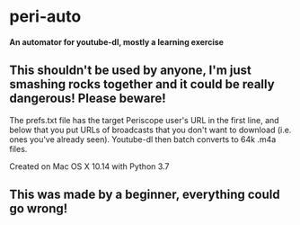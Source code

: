 # peri-auto
#### An automator for youtube-dl, mostly a learning exercise

## This shouldn't be used by anyone, I'm just smashing rocks together and it could be really dangerous! Please beware!

The prefs.txt file has the target Periscope user's URL in the first line, and below that you put URLs of broadcasts that you don't want to download (i.e. ones you've already seen). Youtube-dl then batch converts to 64k .m4a files.

Created on Mac OS X 10.14 with Python 3.7

## This was made by a beginner, everything could go wrong!
